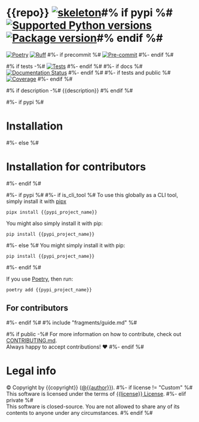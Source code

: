 # {{repo}} [![skeleton](https://img.shields.io/badge/{{sref}}-skeleton?label=%F0%9F%92%80%20{{skeleton|urlencode}}&labelColor=black&color=grey&link={{skeleton_url|urlencode}})]({{srev}})#% if pypi %# [![Supported Python versions](https://img.shields.io/pypi/pyversions/{{pypi_project_name}}.svg?logo=python&label=Python)]({{pypi_url}}) [![Package version](https://img.shields.io/pypi/v/{{pypi_project_name}}?label=PyPI)]({{pypi_url}})#% endif %#

[![Poetry](https://img.shields.io/endpoint?url=https://python-poetry.org/badge/v0.json)](https://python-poetry.org/)
[![Ruff](https://img.shields.io/endpoint?url=https://raw.githubusercontent.com/astral-sh/ruff/main/assets/badge/v2.json)](https://github.com/astral-sh/ruff)
#%- if precommit %#
[![Pre-commit](https://img.shields.io/badge/pre--commit-enabled-brightgreen?logo=pre-commit&logoColor=white)](https://github.com/pre-commit/pre-commit)
#%- endif %#

#% if tests -%#
[![Tests]({{repo_url}}/actions/workflows/test.yml/badge.svg)]({{repo_url}}/actions/workflows/test.yml)
#%- endif %#
#%- if docs %#
[![Documentation Status](https://readthedocs.org/projects/{{rtd}}/badge/?version=latest)](https://{{rtd}}.readthedocs.io/en/latest/?badge=latest)
#%- endif %#
#%- if tests and public %#
[![Coverage](https://coverage-badge.samuelcolvin.workers.dev/{{github}}/{{repo}}.svg)]({{coverage_url}})
#%- endif %#

#% if description -%#
{{description}}
#% endif %#

#%- if pypi %#
# Installation
#%- else %#
# Installation for contributors
#%- endif %#

#%- if pypi %#
#%- if is_cli_tool %#
To use this globally as a CLI tool, simply install it with [pipx](https://github.com/pypa/pipx)

```shell
pipx install {{pypi_project_name}}
```

You might also simply install it with pip:

```shell
pip install {{pypi_project_name}}
```

#%- else %#
You might simply install it with pip:

```shell
pip install {{pypi_project_name}}
```

#%- endif %#

If you use [Poetry](https://python-poetry.org/), then run:

```shell
poetry add {{pypi_project_name}}
```

## For contributors
#%- endif %#
#% include "fragments/guide.md" %#

#% if public -%#
For more information on how to contribute, check out [CONTRIBUTING.md]({{repo_url}}/blob/HEAD/CONTRIBUTING.md).<br/>
Always happy to accept contributions! ❤️
#%- endif %#

# Legal info
© Copyright by {{copyright}} ([@{{author}}](https://github.com/{{author}})).
#%- if license != "Custom" %#
<br />This software is licensed under the terms of [{{license}} License]({{repo_url}}/blob/HEAD/LICENSE).
#%- elif private %#
<br />This software is closed-source. You are not allowed to share any of its contents to anyone under any circumstances.
#% endif %#
